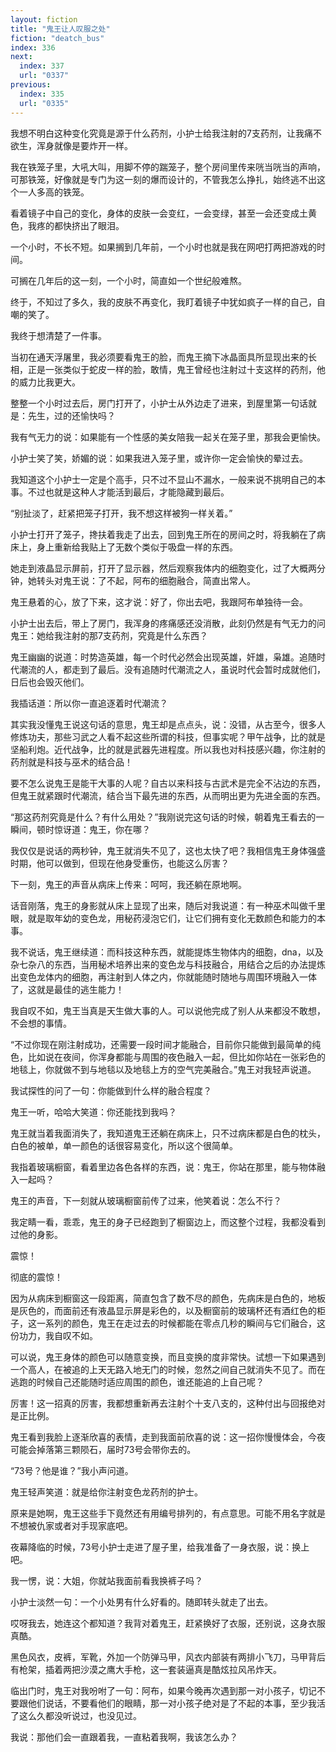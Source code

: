 ```yaml
---
layout: fiction
title: "鬼王让人叹服之处"
fiction: "deatch_bus"
index: 336
next:
  index: 337
  url: "0337"
previous:
  index: 335
  url: "0335"
---
```

我想不明白这种变化究竟是源于什么药剂，小护士给我注射的7支药剂，让我痛不欲生，浑身就像是要炸开一样。

我在铁笼子里，大吼大叫，用脚不停的踹笼子，整个房间里传来咣当咣当的声响，可那铁笼，好像就是专门为这一刻的爆而设计的，不管我怎么挣扎，始终逃不出这个一人多高的铁笼。

看着镜子中自己的变化，身体的皮肤一会变红，一会变绿，甚至一会还变成土黄色，我疼的都快挤出了眼泪。

一个小时，不长不短。如果搁到几年前，一个小时也就是我在网吧打两把游戏的时间。

可搁在几年后的这一刻，一个小时，简直如一个世纪般难熬。

终于，不知过了多久，我的皮肤不再变化，我盯着镜子中犹如疯子一样的自己，自嘲的笑了。

我终于想清楚了一件事。

当初在通天浮屠里，我必须要看鬼王的脸，而鬼王摘下冰晶面具所显现出来的长相，正是一张类似于蛇皮一样的脸，敢情，鬼王曾经也注射过十支这样的药剂，他的威力比我更大。

整整一个小时过去后，房门打开了，小护士从外边走了进来，到屋里第一句话就是：先生，过的还愉快吗？

我有气无力的说：如果能有一个性感的美女陪我一起关在笼子里，那我会更愉快。

小护士笑了笑，娇媚的说：如果我进入笼子里，或许你一定会愉快的晕过去。

我知道这个小护士一定是个高手，只不过不显山不漏水，一般来说不挑明自己的本事。不过也就是这种人才能活到最后，才能隐藏到最后。

“别扯淡了，赶紧把笼子打开，我不想这样被狗一样关着。”

小护士打开了笼子，搀扶着我走了出去，回到鬼王所在的房间之时，将我躺在了病床上，身上重新给我贴上了无数个类似于吸盘一样的东西。

她走到液晶显示屏前，打开了显示器，然后观察我体内的细胞变化，过了大概两分钟，她转头对鬼王说：了不起，阿布的细胞融合，简直出常人。

鬼王悬着的心，放了下来，这才说：好了，你出去吧，我跟阿布单独待一会。

小护士出去后，带上了房门，我浑身的疼痛感还没消散，此刻仍然是有气无力的问鬼王：她给我注射的那7支药剂，究竟是什么东西？

鬼王幽幽的说道：时势造英雄，每一个时代必然会出现英雄，奸雄，枭雄。追随时代潮流的人，都走到了最后。没有追随时代潮流之人，虽说时代会暂时成就他们，日后也会毁灭他们。

我插话道：所以你一直追逐着时代潮流？

其实我没懂鬼王说这句话的意思，鬼王却是点点头，说：没错，从古至今，很多人修炼功夫，那些习武之人看不起这些所谓的科技，但事实呢？甲午战争，比的就是坚船利炮。近代战争，比的就是武器先进程度。所以我也对科技感兴趣，你注射的药剂就是科技与巫术的结合品！

要不怎么说鬼王是能干大事的人呢？自古以来科技与古武术是完全不沾边的东西，但鬼王就紧跟时代潮流，结合当下最先进的东西，从而明出更为先进全面的东西。

“那这药剂究竟是什么？有什么用处？”我刚说完这句话的时候，朝着鬼王看去的一瞬间，顿时惊讶道：鬼王，你在哪？

我仅仅是说话的两秒钟，鬼王就消失不见了，这也太快了吧？我相信鬼王身体强盛时期，他可以做到，但现在他身受重伤，也能这么厉害？

下一刻，鬼王的声音从病床上传来：呵呵，我还躺在原地啊。

话音刚落，鬼王的身影就从床上显现了出来，随后对我说道：有一种巫术叫做千里眼，就是取年幼的变色龙，用秘药浸泡它们，让它们拥有变化无数颜色和能力的本事。

我不说话，鬼王继续道：而科技这种东西，就能提炼生物体内的细胞，dna，以及杂七杂八的东西，当用秘术培养出来的变色龙与科技融合，用结合之后的办法提炼出变色龙体内的细胞，再注射到人体之内，你就能随时随地与周围环境融入一体了，这就是最佳的逃生能力！

我自叹不如，鬼王当真是天生做大事的人。可以说他完成了别人从来都没不敢想，不会想的事情。

“不过你现在刚注射成功，还需要一段时间才能融合，目前你只能做到最简单的纯色，比如说在夜间，你浑身都能与周围的夜色融入一起，但比如你站在一张彩色的地毯上，你就做不到与地毯以及地毯上方的空气完美融合。”鬼王对我轻声说道。

我试探性的问了一句：你能做到什么样的融合程度？

鬼王一听，哈哈大笑道：你还能找到我吗？

鬼王就当着我面消失了，我知道鬼王还躺在病床上，只不过病床都是白色的枕头，白色的被单，单一颜色的话很容易变化，所以这个很简单。

我指着玻璃橱窗，看着里边各色各样的东西，说：鬼王，你站在那里，能与物体融入一起吗？

鬼王的声音，下一刻就从玻璃橱窗前传了过来，他笑着说：怎么不行？

我定睛一看，乖乖，鬼王的身子已经跑到了橱窗边上，而这整个过程，我都没看到过他的身影。

震惊！

彻底的震惊！

因为从病床到橱窗这一段距离，简直包含了数不尽的颜色，先病床是白色的，地板是灰色的，而面前还有液晶显示屏是彩色的，以及橱窗前的玻璃杯还有酒红色的柜子，这一系列的颜色，鬼王在走过去的时候都能在零点几秒的瞬间与它们融合，这份功力，我自叹不如。

可以说，鬼王身体的颜色可以随意变换，而且变换的度非常快。试想一下如果遇到一个高人，在被追的上天无路入地无门的时候，忽然之间自己就消失不见了。而在逃跑的时候自己还能随时适应周围的颜色，谁还能追的上自己呢？

厉害！这一招真的厉害，我都想重新再去注射个十支八支的，这种付出与回报绝对是正比例。

鬼王看到我脸上逐渐欣喜的表情，走到我面前欣喜的说：这一招你慢慢体会，今夜可能会掉落第三颗陨石，届时73号会带你去的。

“73号？他是谁？”我小声问道。

鬼王轻声笑道：就是给你注射变色龙药剂的护士。

原来是她啊，鬼王这些手下竟然还有用编号排列的，有点意思。可能不用名字就是不想被仇家或者对手现家底吧。

夜幕降临的时候，73号小护士走进了屋子里，给我准备了一身衣服，说：换上吧。

我一愣，说：大姐，你就站我面前看我换裤子吗？

小护士淡然一句：一个小处男有什么好看的。随即转头就走了出去。

哎呀我去，她连这个都知道？我背对着鬼王，赶紧换好了衣服，还别说，这身衣服真酷。

黑色风衣，皮裤，军靴，外加一个防弹马甲，风衣内部装有两排小飞刀，马甲背后有枪架，插着两把沙漠之鹰大手枪，这一套装逼真是酷炫拉风吊炸天。

临出门时，鬼王对我吩咐了一句：阿布，如果今晚再次遇到那一对小孩子，切记不要跟他们说话，不要看他们的眼睛，那一对小孩子绝对是了不起的本事，至少我活了这么久都没听说过，也没见过。

我说：那他们会一直跟着我，一直粘着我啊，我该怎么办？